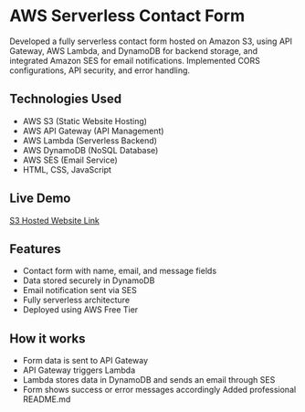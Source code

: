 # AWS Serverless Contact Form

Developed a fully serverless contact form hosted on Amazon S3, using API Gateway, AWS Lambda, and DynamoDB for backend storage, and integrated Amazon SES for email notifications. Implemented CORS configurations, API security, and error handling.

## Technologies Used
- AWS S3 (Static Website Hosting)
- AWS API Gateway (API Management)
- AWS Lambda (Serverless Backend)
- AWS DynamoDB (NoSQL Database)
- AWS SES (Email Service)
- HTML, CSS, JavaScript

## Live Demo
[S3 Hosted Website Link](http://projectcontactform.s3-website-us-east-1.amazonaws.com/)

## Features
- Contact form with name, email, and message fields
- Data stored securely in DynamoDB
- Email notification sent via SES
- Fully serverless architecture
- Deployed using AWS Free Tier

## How it works
- Form data is sent to API Gateway
- API Gateway triggers Lambda
- Lambda stores data in DynamoDB and sends an email through SES
- Form shows success or error messages accordingly
  Added professional README.md

